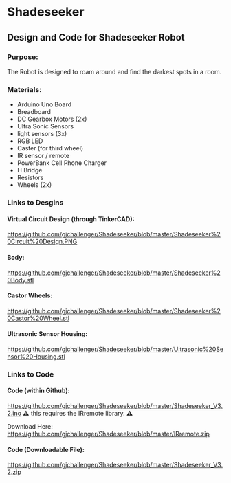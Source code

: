 # Shadeseeker
## Design and Code for Shadeseeker Robot

### Purpose:
   The Robot is designed to roam around and find the darkest spots in a room.
    
### Materials:
- Arduino Uno Board
- Breadboard
- DC Gearbox Motors (2x)
- Ultra Sonic Sensors
- light sensors (3x)
- RGB LED
- Caster (for third wheel)
- IR sensor / remote
- PowerBank Cell Phone Charger
- H Bridge
- Resistors
- Wheels (2x)

### Links to Desgins

#### Virtual Circuit Design (through TinkerCAD):
https://github.com/gjchallenger/Shadeseeker/blob/master/Shadeseeker%20Circuit%20Design.PNG

#### Body:
https://github.com/gjchallenger/Shadeseeker/blob/master/Shadeseeker%20Body.stl
   
#### Castor Wheels:
https://github.com/gjchallenger/Shadeseeker/blob/master/Shadeseeker%20Castor%20Wheel.stl
   
#### Ultrasonic Sensor Housing:
https://github.com/gjchallenger/Shadeseeker/blob/master/Ultrasonic%20Sensor%20Housing.stl

### Links to Code

#### Code (within Github):
https://github.com/gjchallenger/Shadeseeker/blob/master/Shadeseeker_V3.2.ino
:warning: this requires the IRremote library. :warning: 

Download Here:
https://github.com/gjchallenger/Shadeseeker/blob/master/IRremote.zip

#### Code (Downloadable File):
https://github.com/gjchallenger/Shadeseeker/blob/master/Shadeseeker_V3.2.zip
